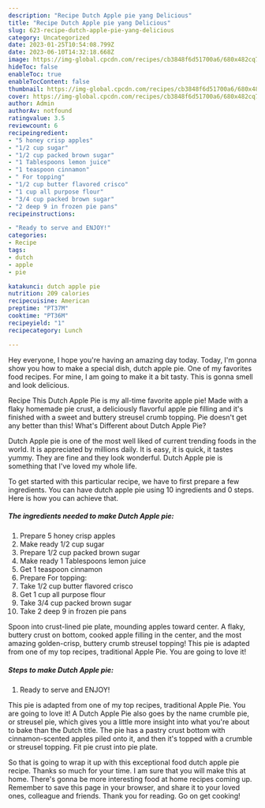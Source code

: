 ```yaml
---
description: "Recipe Dutch Apple pie yang Delicious"
title: "Recipe Dutch Apple pie yang Delicious"
slug: 623-recipe-dutch-apple-pie-yang-delicious
category: Uncategorized
date: 2023-01-25T10:54:08.799Z
date: 2023-06-10T14:32:18.668Z
image: https://img-global.cpcdn.com/recipes/cb3848f6d51700a6/680x482cq70/dutch-apple-pie-recipe-main-photo.jpg
hideToc: false
enableToc: true
enableTocContent: false
thumbnail: https://img-global.cpcdn.com/recipes/cb3848f6d51700a6/680x482cq70/dutch-apple-pie-recipe-main-photo.jpg
cover: https://img-global.cpcdn.com/recipes/cb3848f6d51700a6/680x482cq70/dutch-apple-pie-recipe-main-photo.jpg
author: Admin
authorAv: notfound
ratingvalue: 3.5
reviewcount: 6
recipeingredient:
- "5 honey crisp apples"
- "1/2 cup sugar"
- "1/2 cup packed brown sugar"
- "1 Tablespoons lemon juice"
- "1 teaspoon cinnamon"
- " For topping"
- "1/2 cup butter flavored crisco"
- "1 cup all purpose flour"
- "3/4 cup packed brown sugar"
- "2 deep 9 in frozen pie pans"
recipeinstructions:

- "Ready to serve and ENJOY!"
categories:
- Recipe
tags:
- dutch
- apple
- pie

katakunci: dutch apple pie 
nutrition: 209 calories
recipecuisine: American
preptime: "PT37M"
cooktime: "PT36M"
recipeyield: "1"
recipecategory: Lunch

---
```



Hey everyone, I hope you're having an amazing day today. Today, I'm gonna show you how to make a special dish, dutch apple pie. One of my favorites food recipes. For mine, I am going to make it a bit tasty. This is gonna smell and look delicious.

Recipe This Dutch Apple Pie is my all-time favorite apple pie! Made with a flaky homemade pie crust, a deliciously flavorful apple pie filling and it&#39;s finished with a sweet and buttery streusel crumb topping. Pie doesn&#39;t get any better than this! What&#39;s Different about Dutch Apple Pie?

Dutch Apple pie is one of the most well liked of current trending foods in the world. It is appreciated by millions daily. It is easy, it is quick, it tastes yummy. They are fine and they look wonderful. Dutch Apple pie is something that I've loved my whole life.


To get started with this particular recipe, we have to first prepare a few ingredients. You can have dutch apple pie using 10 ingredients and 0 steps. Here is how you can achieve that.

<!--inarticleads1-->

##### The ingredients needed to make Dutch Apple pie:

1. Prepare 5 honey crisp apples
1. Make ready 1/2 cup sugar
1. Prepare 1/2 cup packed brown sugar
1. Make ready 1 Tablespoons lemon juice
1. Get 1 teaspoon cinnamon
1. Prepare  For topping:
1. Take 1/2 cup butter flavored crisco
1. Get 1 cup all purpose flour
1. Take 3/4 cup packed brown sugar
1. Take 2 deep 9 in frozen pie pans


Spoon into crust-lined pie plate, mounding apples toward center. A flaky, buttery crust on bottom, cooked apple filling in the center, and the most amazing golden-crisp, buttery crumb streusel topping! This pie is adapted from one of my top recipes, traditional Apple Pie. You are going to love it! 

<!--inarticleads2-->

##### Steps to make Dutch Apple pie:


1. Ready to serve and ENJOY!

This pie is adapted from one of my top recipes, traditional Apple Pie. You are going to love it! A Dutch Apple Pie also goes by the name crumble pie, or streusel pie, which gives you a little more insight into what you&#39;re about to bake than the Dutch title. The pie has a pastry crust bottom with cinnamon-scented apples piled onto it, and then it&#39;s topped with a crumble or streusel topping. Fit pie crust into pie plate. 

So that is going to wrap it up with this exceptional food dutch apple pie recipe. Thanks so much for your time. I am sure that you will make this at home. There's gonna be more interesting food at home recipes coming up. Remember to save this page in your browser, and share it to your loved ones, colleague and friends. Thank you for reading. Go on get cooking!
